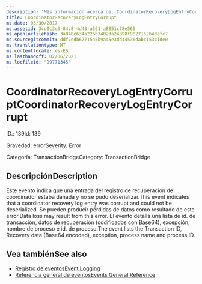 ```yaml
---
description: 'Más información acerca de: CoordinatorRecoveryLogEntryCorrupt'
title: CoordinatorRecoveryLogEntryCorrupt
ms.date: 03/30/2017
ms.assetid: 3cd0c3e3-84c8-4d43-a561-a8851c78e565
ms.openlocfilehash: 3a848c634a226b34023a24898f9827162b4dafc7
ms.sourcegitcommit: ddf7edb67715a5b9a45e3dd44536dabc153c1de0
ms.translationtype: MT
ms.contentlocale: es-ES
ms.lasthandoff: 02/06/2021
ms.locfileid: "99771345"
---
```

# <a name="coordinatorrecoverylogentrycorrupt"></a><span data-ttu-id="46405-103">CoordinatorRecoveryLogEntryCorrupt</span><span class="sxs-lookup"><span data-stu-id="46405-103">CoordinatorRecoveryLogEntryCorrupt</span></span>

<span data-ttu-id="46405-104">ID.: 139</span><span class="sxs-lookup"><span data-stu-id="46405-104">Id: 139</span></span>  
  
 <span data-ttu-id="46405-105">Gravedad: error</span><span class="sxs-lookup"><span data-stu-id="46405-105">Severity: Error</span></span>  
  
 <span data-ttu-id="46405-106">Categoría: TransactionBridge</span><span class="sxs-lookup"><span data-stu-id="46405-106">Category: TransactionBridge</span></span>  
  
## <a name="description"></a><span data-ttu-id="46405-107">Descripción</span><span class="sxs-lookup"><span data-stu-id="46405-107">Description</span></span>  

 <span data-ttu-id="46405-108">Este evento indica que una entrada del registro de recuperación de coordinador estaba dañada y no se pudo deserializar.</span><span class="sxs-lookup"><span data-stu-id="46405-108">This event indicates that a  coordinator recovery log entry was corrupt and could not be deserialized.</span></span> <span data-ttu-id="46405-109">Se pueden producir pérdidas de datos como resultado de este error.</span><span class="sxs-lookup"><span data-stu-id="46405-109">Data loss may result from this error.</span></span> <span data-ttu-id="46405-110">El evento detalla una lista de id. de transacción, datos de recuperación (codificados con Base64), excepción, nombre de proceso e id. de proceso.</span><span class="sxs-lookup"><span data-stu-id="46405-110">The event lists the Transaction ID, Recovery data (Base64 encoded), exception, process name and process ID.</span></span>  
  
## <a name="see-also"></a><span data-ttu-id="46405-111">Vea también</span><span class="sxs-lookup"><span data-stu-id="46405-111">See also</span></span>

- [<span data-ttu-id="46405-112">Registro de eventos</span><span class="sxs-lookup"><span data-stu-id="46405-112">Event Logging</span></span>](index.md)
- [<span data-ttu-id="46405-113">Referencia general de eventos</span><span class="sxs-lookup"><span data-stu-id="46405-113">Events General Reference</span></span>](events-general-reference.md)
